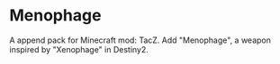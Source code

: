 # Menophage
A append pack for Minecraft mod: TacZ. Add "Menophage", a weapon inspired  by "Xenophage" in Destiny2.
